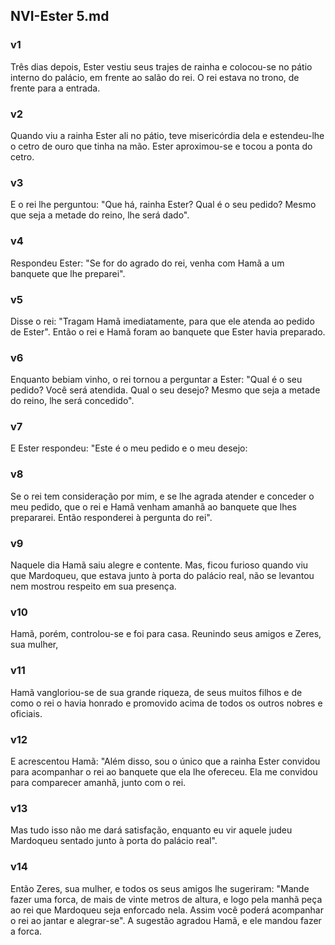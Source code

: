 ## NVI-Ester 5.md
### v1
 Três dias depois, Ester vestiu seus trajes de rainha e colocou-se no pátio interno do palácio, em frente ao salão do rei. O rei estava no trono, de frente para a entrada.
### v2
 Quando viu a rainha Ester ali no pátio, teve misericórdia dela e estendeu-lhe o cetro de ouro que tinha na mão. Ester aproximou-se e tocou a ponta do cetro.
### v3
 E o rei lhe perguntou: "Que há, rainha Ester? Qual é o seu pedido? Mesmo que seja a metade do reino, lhe será dado".
### v4
 Respondeu Ester: "Se for do agrado do rei, venha com Hamã a um banquete que lhe preparei".
### v5
 Disse o rei: "Tragam Hamã imediatamente, para que ele atenda ao pedido de Ester". Então o rei e Hamã foram ao banquete que Ester havia preparado.
### v6
 Enquanto bebiam vinho, o rei tornou a perguntar a Ester: "Qual é o seu pedido? Você será atendida. Qual o seu desejo? Mesmo que seja a metade do reino, lhe será concedido".
### v7
 E Ester respondeu: "Este é o meu pedido e o meu desejo:
### v8
 Se o rei tem consideração por mim, e se lhe agrada atender e conceder o meu pedido, que o rei e Hamã venham amanhã ao banquete que lhes prepararei. Então responderei à pergunta do rei".
### v9
 Naquele dia Hamã saiu alegre e contente. Mas, ficou furioso quando viu que Mardoqueu, que estava junto à porta do palácio real, não se levantou nem mostrou respeito em sua presença.
### v10
 Hamã, porém, controlou-se e foi para casa. Reunindo seus amigos e Zeres, sua mulher,
### v11
 Hamã vangloriou-se de sua grande riqueza, de seus muitos filhos e de como o rei o havia honrado e promovido acima de todos os outros nobres e oficiais.
### v12
 E acrescentou Hamã: "Além disso, sou o único que a rainha Ester convidou para acompanhar o rei ao banquete que ela lhe ofereceu. Ela me convidou para comparecer amanhã, junto com o rei.
### v13
 Mas tudo isso não me dará satisfação, enquanto eu vir aquele judeu Mardoqueu sentado junto à porta do palácio real".
### v14
 Então Zeres, sua mulher, e todos os seus amigos lhe sugeriram: "Mande fazer uma forca, de mais de vinte metros de altura, e logo pela manhã peça ao rei que Mardoqueu seja enforcado nela. Assim você poderá acompanhar o rei ao jantar e alegrar-se". A sugestão agradou Hamã, e ele mandou fazer a forca.
